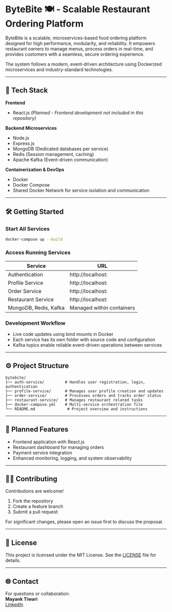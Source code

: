 
# ByteBite 🍽️ - Scalable Restaurant Ordering Platform

ByteBite is a scalable, microservices-based food ordering platform designed for high performance, modularity, and reliability. It empowers restaurant owners to manage menus, process orders in real-time, and provides customers with a seamless, secure ordering experience.

The system follows a modern, event-driven architecture using Dockerized microservices and industry-standard technologies.

---

## 🚀 Tech Stack

**Frontend**  
- React.js *(Planned - Frontend development not included in this repository)*

**Backend Microservices**  
- Node.js  
- Express.js  
- MongoDB (Dedicated databases per service)  
- Redis (Session management, caching)  
- Apache Kafka (Event-driven communication)  

**Containerization & DevOps**  
- Docker  
- Docker Compose  
- Shared Docker Network for service isolation and communication  

---

## 🛠️ Getting Started

### Start All Services

```bash
docker-compose up --build
```

### Access Running Services

| Service              | URL                                |
|---------------------|-------------------------------------|
| Authentication      | http://localhost:<auth-port>       |
| Profile Service     | http://localhost:<profile-port>    |
| Order Service       | http://localhost:<order-port>      |
| Restaurant Service  | http://localhost:<order-port>      |
| MongoDB, Redis, Kafka | Managed within containers       |

### Development Workflow

- Live code updates using bind mounts in Docker  
- Each service has its own folder with source code and configuration  
- Kafka topics enable reliable event-driven operations between services  

---

## ⚙️ Project Structure

```
bytebite/
├── auth-service/         # Handles user registration, login, authentication
├── profile-service/      # Manages user profile creation and updates
├── order-service/        # Processes orders and tracks order status
├── restaurant-service/   # Manages restaurant related tasks
├── docker-compose.yml    # Multi-service orchestration file
└── README.md              # Project overview and instructions
```

---

## 🧩 Planned Features

- Frontend application with React.js  
- Restaurant dashboard for managing orders  
- Payment service integration  
- Enhanced monitoring, logging, and system observability  

---

## 🧑‍💻 Contributing

Contributions are welcome!

1. Fork the repository  
2. Create a feature branch  
3. Submit a pull request  

For significant changes, please open an issue first to discuss the proposal.

---

## 📄 License

This project is licensed under the MIT License. See the [LICENSE](./LICENSE) file for details.

---

## 🌐 Contact

For questions or collaboration:  
**Mayank Tiwari**  
[LinkedIn](https://www.linkedin.com/in/tiwari-mayank/)  
